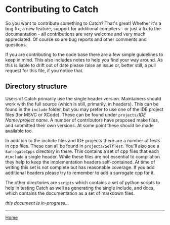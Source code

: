 # Contributing to Catch

So you want to contribute something to Catch? That's great! Whether it's a bug fix, a new feature, support for additional compilers - or just a fix to the documentation - all contributions are very welcome and very much appreciated. Of course so are bug reports and other comments and questions.

If you are contributing to the code base there are a few simple guidelines to keep in mind. This also includes notes to help you find your way around. As this is liable to drift out of date please raise an issue or, better still, a pull request for this file, if you notice that.

## Directory structure

Users of Catch primarily use the single header version. Maintainers should work with the full source (which is still, primarily, in headers). This can be found in the ```include``` folder, but you may prefer to use one of the IDE project files (for MSVC or XCode). These can be found under ```projects/```*IDE Name*```/```*project name*. A number of contributors have proposed make files, and submitted their own versions. At some point these should be made available too.

In addition to the include files and IDE projects there are a number of tests in cpp files. These can all be found in ```projects/SelfTest```. You'll also see a ```SurrogateCpps``` directory in there. This contains a set of cpp files that each ```#include``` a single header. While these files are not essential to compilation they help to keep the implementation headers self-contained. At time of writing this set is not complete but has reasonable coverage. If you add additional headers please try to remember to add a surrogate cpp for it.

The other directories are ```scripts``` which contains a set of python scripts to help in testing Catch as well as generating the single include, and docs, which contains the documentation as a set of markdown files.

 *this document is in-progress...*

---

[Home](../README.md)